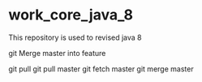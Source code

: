# work_core_java_8
This repository is used to revised java 8

git Merge master into feature

git pull
git pull master
git fetch master
git  merge master
